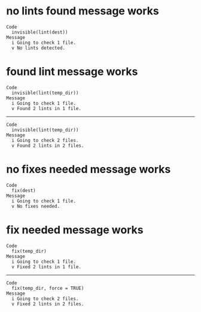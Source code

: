 # no lints found message works

    Code
      invisible(lint(dest))
    Message
      i Going to check 1 file.
      v No lints detected.

# found lint message works

    Code
      invisible(lint(temp_dir))
    Message
      i Going to check 1 file.
      v Found 2 lints in 1 file.

---

    Code
      invisible(lint(temp_dir))
    Message
      i Going to check 2 files.
      v Found 2 lints in 2 files.

# no fixes needed message works

    Code
      fix(dest)
    Message
      i Going to check 1 file.
      v No fixes needed.

# fix needed message works

    Code
      fix(temp_dir)
    Message
      i Going to check 1 file.
      v Fixed 2 lints in 1 file.

---

    Code
      fix(temp_dir, force = TRUE)
    Message
      i Going to check 2 files.
      v Fixed 2 lints in 2 files.

